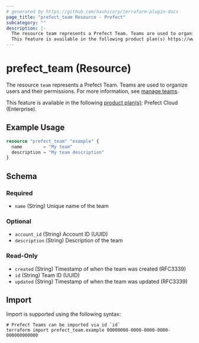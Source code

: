 ```yaml
---
# generated by https://github.com/hashicorp/terraform-plugin-docs
page_title: "prefect_team Resource - Prefect"
subcategory: ""
description: |-
  The resource team represents a Prefect Team. Teams are used to organize users and their permissions. For more information, see manage teams https://docs.prefect.io/v3/manage/cloud/manage-users/manage-teams.
  This feature is available in the following product plan(s) https://www.prefect.io/pricing: Prefect Cloud (Enterprise).
---
```


# prefect_team (Resource)

The resource `team` represents a Prefect Team. Teams are used to organize users and their permissions. For more information, see [manage teams](https://docs.prefect.io/v3/manage/cloud/manage-users/manage-teams).

This feature is available in the following [product plan(s)](https://www.prefect.io/pricing): Prefect Cloud (Enterprise).

## Example Usage

```terraform
resource "prefect_team" "example" {
  name        = "My team"
  description = "My team description"
}
```

<!-- schema generated by tfplugindocs -->
## Schema

### Required

- `name` (String) Unique name of the team

### Optional

- `account_id` (String) Account ID (UUID)
- `description` (String) Description of the team

### Read-Only

- `created` (String) Timestamp of when the team was created (RFC3339)
- `id` (String) Team ID (UUID)
- `updated` (String) Timestamp of when the team was updated (RFC3339)

## Import

Import is supported using the following syntax:

```shell
# Prefect Teams can be imported via id `id`
terraform import prefect_team.example 00000000-0000-0000-0000-000000000000
```
